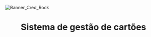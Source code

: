 ![Banner_Cred_Rock](https://user-images.githubusercontent.com/59847806/114299621-b5be9180-9a92-11eb-915d-74a2c7cc494d.png)
<h1 align="center">Sistema de gestão de cartões</h1>

